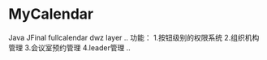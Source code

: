 # MyCalendar
Java
JFinal
fullcalendar
dwz
layer
..
功能：
1.按钮级别的权限系统
2.组织机构管理
3.会议室预约管理
4.leader管理
..

